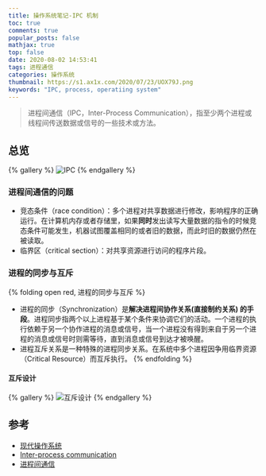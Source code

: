 ```yaml
---
title: 操作系统笔记-IPC 机制
toc: true
comments: true
popular_posts: false
mathjax: true
top: false
date: 2020-08-02 14:53:41
tags: 进程通信
categories: 操作系统
thumbnail: https://s1.ax1x.com/2020/07/23/UOX79J.png
keywords: "IPC, process, operatiing system"
---
```


>进程间通信（IPC，Inter-Process Communication），指至少两个进程或线程间传送数据或信号的一些技术或方法。

## 总览

{% gallery %}
![IPC](https://s1.ax1x.com/2020/08/02/atGjjf.png)
{% endgallery %}

<!-- more -->

### 进程间通信的问题

- 竞态条件（race condition）：多个进程对共享数据进行修改，影响程序的正确运行。在计算机内存或者存储里，如果**同时**发出读写大量数据的指令的时候竞态条件可能发生，机器试图覆盖相同的或者旧的数据，而此时旧的数据仍然在被读取。
- 临界区（critical section）：对共享资源进行访问的程序片段。

### 进程的同步与互斥

{% folding open red, 进程的同步与互斥 %}
- 进程的同步（Synchronization）是**解决进程间协作关系(直接制约关系) 的手段**。进程同步指两个以上进程基于某个条件来协调它们的活动。一个进程的执行依赖于另一个协作进程的消息或信号，当一个进程没有得到来自于另一个进程的消息或信号时则需等待，直到消息或信号到达才被唤醒。
- 进程互斥关系是一种特殊的进程同步关系。在系统中多个进程因争用临界资源（Critical Resource）而互斥执行。
{% endfolding %}

#### 互斥设计

{% gallery %}
![互斥设计](https://s1.ax1x.com/2020/08/02/atJSHg.png)
{% endgallery %}

## 参考

- [现代操作系统](https://book.douban.com/subject/27096665/)
- [Inter-process communication](https://en.wikipedia.org/wiki/Inter-process_communication#Approaches)
- [进程间通信](https://mp.weixin.qq.com/s?__biz=MzUxODAzNDg4NQ==&mid=2247485318&idx=1&sn=0da0a684639106f548e9d4454fd49904&chksm=f98e432ccef9ca3ab4e10734fd011c898785f18d842ec3b148c7a8ee500790377858e0dbd8d6&scene=158#rd)


